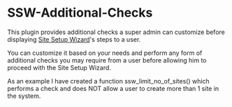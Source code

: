 # SSW-Additional-Checks
This plugin provides additional checks a super admin can customize before displaying [Site Setup Wizard](https://wordpress.org/plugins/site-setup-wizard/)'s steps to a user.

You can customize it based on your needs and perform any form of additional checks you may require from a user before allowing him to proceed with the Site Setup Wizard. 

As an example I have created a function ssw_limit_no_of_sites() which performs a check and does NOT allow a user to create more than 1 site in the system.


